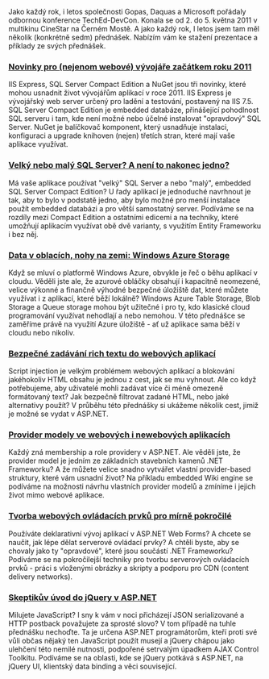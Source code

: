 <!-- dcterms:identifier = aspnetcz#322 -->
<!-- dcterms:title = Přednášky a příklady z TechEdu ke stažení -->
<!-- dcterms:abstract = Jako každý rok, i letos společnosti Gopas, Daquas a Microsoft pořádají odbornou konference TechEd-DevCon. Bude se konat od 2. do 5. května 2011 v multikinu CineStar na Černém Mostě. A jako každý rok, I letos tam budu mít několik (konkrétně sedm) přednášek, na které vás tímto srdečně zvu. -->
<!-- np9:categoryId = 6 -->
<!-- x4w:category = Akce a události -->
<!-- np9:authorId = 1 -->
<!-- np9:authorEmail = michal.valasek@altairis.cz -->
<!-- dcterms:creator = Michal Altair Valášek -->
<!-- dcterms:created = 2011-04-23T14:09:33.577+02:00 -->
<!-- dcterms:dateSubmitted = 2011-04-23T14:12:29.403+02:00 -->
<!-- dcterms:dateAccepted = 2011-05-05T23:44:19.013+02:00 -->
<!-- x4w:pictureWidth = 150 -->
<!-- x4w:pictureHeight = 150 -->
<!-- x4w:pictureUrl = /perex-pictures/20110505-prednasky-a-priklady-z-techedu-ke-stazeni.png -->

Jako každý rok, i letos společnosti Gopas, Daquas a Microsoft pořádaly odbornou konference TechEd-DevCon. Konala se od 2. do 5. května 2011 v multikinu CineStar na Černém Mostě. A jako každý rok, I letos jsem tam měl několik (konkrétně sedm) přednášek. Nabízím vám ke stažení prezentace a příklady ze svých přednášek.

### [Novinky pro (nejenom webové) vývojáře začátkem roku 2011](https://www.cdn.altairis.cz/Blog/2011/20110505-TechEd-01.zip)

IIS Express, SQL Server Compact Edition a NuGet jsou tři novinky, které mohou usnadnit život vývojářům aplikací v roce 2011. IIS Express je vývojářský web server určený pro ladění a testování, postavený na IIS 7.5. SQL Server Compact Edition je embedded databáze, přinášející pohodlnost SQL serveru i tam, kde není možné nebo účelné instalovat "opravdový" SQL Server. NuGet je balíčkovač komponent, který usnadňuje instalaci, konfiguraci a upgrade knihoven (nejen) třetích stran, které mají vaše aplikace využívat.

### [Velký nebo malý SQL Server? A není to nakonec jedno?](https://www.cdn.altairis.cz/Blog/2011/20110505-TechEd-02.zip)

Má vaše aplikace používat "velký" SQL Server a nebo "malý", embedded SQL Server Compact Edition? U řady aplikací je jednoduché navrhnout je tak, aby to bylo v podstatě jedno, aby bylo možné pro menší instalace použít embedded databázi a pro větší samostatný server. Podíváme se na rozdíly mezi Compact Edition a ostatními edicemi a na techniky, které umožňují aplikacím využívat obě dvě varianty, s využitím Entity Frameworku i bez něj.

### [Data v oblacích, nohy na zemi: Windows Azure Storage](https://www.cdn.altairis.cz/Blog/2011/20110505-TechEd-03.zip)

Když se mluví o platformě Windows Azure, obvykle je řeč o běhu aplikací v cloudu. Věděli jste ale, že azurové obláčky obsahují i kapacitně neomezené, velice výkonné a finančně výhodné bezpečné úložiště dat, které můžete využívat i z aplikací, které běží lokálně? Windows Azure Table Storage, Blob Storage a Queue storage mohou být užitečné i pro ty, kdo klasické cloud programování využívat nehodlají a nebo nemohou. V této přednášce se zaměříme právě na využití Azure úložiště - ať už aplikace sama běží v cloudu nebo nikoliv.

### [Bezpečné zadávání rich textu do webových aplikací](https://www.cdn.altairis.cz/Blog/2011/20110505-TechEd-04.zip)

Script injection je velkým problémem webových aplikací a blokování jakéhokoliv HTML obsahu je jednou z cest, jak se mu vyhnout. Ale co když potřebujeme, aby uživatelé mohli zadávat více či méně omezeně formátovaný text? Jak bezpečně filtrovat zadané HTML, nebo jaké alternativy použít? V průběhu této přednášky si ukážeme několik cest, jimiž je možné se vydat v ASP.NET.

### [Provider modely ve webových i newebových aplikacích](https://www.cdn.altairis.cz/Blog/2011/20110505-TechEd-05.zip)

Každý zná membership a role providery v ASP.NET. Ale věděli jste, že provider model je jedním ze základních stavebních kamenů .NET Frameworku? A že můžete velice snadno vytvářet vlastní provider-based struktury, které vám usnadní život? Na příkladu embedded Wiki engine se podíváme na možnosti návrhu vlastních provider modelů a zmíníme i jejich život mimo webové aplikace.

### [Tvorba webových ovládacích prvků pro mírně pokročilé](https://www.cdn.altairis.cz/Blog/2011/20110505-TechEd-06.zip)

Používáte deklarativní vývoj aplikací v ASP.NET Web Forms? A chcete se naučit, jak lépe dělat serverové ovládací prvky? A chtěli byste, aby se chovaly jako ty "opravdové", které jsou součástí .NET Frameworku? Podíváme se na pokročilejší techniky pro tvorbu serverových ovládacích prvků - práci s vloženými obrázky a skripty a podporu pro CDN (content delivery networks).

### [Skeptikův úvod do jQuery v ASP.NET](https://www.cdn.altairis.cz/Blog/2011/20110505-TechEd-07.zip)

Milujete JavaScript? I sny k vám v noci přicházejí JSON serializované a HTTP postback považujete za sprosté slovo? V tom případě na tuhle přednášku nechoďte. Ta je určena ASP.NET programátorům, kteří proti své vůli občas nějaký ten JavaScript použít musejí a jQuery chápou jako ulehčení této nemilé nutnosti, podpořené setrvalým úpadkem AJAX Control Toolkitu. Podíváme se na oblasti, kde se jQuery potkává s ASP.NET, na jQuery UI, klientský data binding a věci související.